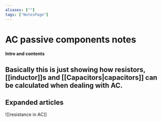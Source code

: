```yaml
---
aliases: [""]
tags: ["NotesPage"]
---
```


# AC passive components notes

#### Intro and contents
Basically this is just showing how resistors, [[inductor]]s and [[Capacitors|capacitors]] can be calculated when dealing with AC.
- 


## Expanded articles
![[resistance in AC]]